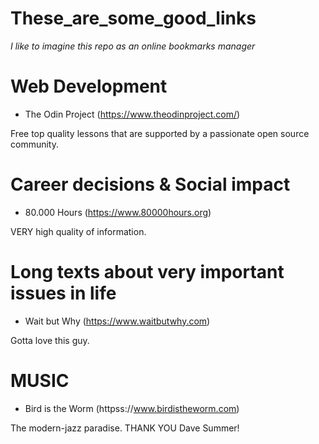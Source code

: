 # These_are_some_good_links

_I like to imagine this repo as an online bookmarks manager_

# Web Development

* The Odin Project (https://www.theodinproject.com/)

Free top quality lessons that are supported by a passionate open source community.

# Career decisions & Social impact

* 80.000 Hours (https://www.80000hours.org)

VERY high quality of information.

# Long texts about very important issues in life

* Wait but Why (https://www.waitbutwhy.com)

Gotta love this guy.

# MUSIC

* Bird is the Worm (httpss://www.birdistheworm.com)
 
 The modern-jazz paradise. THANK YOU Dave Summer!